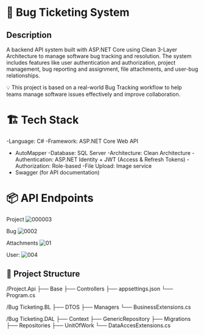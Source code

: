 # **🐞 Bug Ticketing System**
## **Description**
A backend API system built with ASP.NET Core using Clean 3-Layer Architecture to manage software bug tracking and resolution.
The system includes features like user authentication and authorization, project management, bug reporting and assignment, file attachments, and user-bug relationships.

💡 This project is based on a real-world Bug Tracking workflow to help teams manage software issues effectively and improve collaboration.



# 🏗️ Tech Stack
-Language: C#
-Framework: ASP.NET Core Web API
- AutoMapper
-Database: SQL Server
-Architecture: Clean Architecture
-Authentication: ASP.NET Identity + JWT (Access & Refresh Tokens)
-Authorization: Role-based
-File Upload: Image service
- Swagger (for API documentation)

# **📦 API Endpoints**
   Project
  ![000003](https://github.com/user-attachments/assets/a4018e00-71cf-41b6-8cc1-39d45a67e28d)
  
  Bug
  ![0002](https://github.com/user-attachments/assets/3aa6c177-dd60-4224-8948-1928b2695327)

  Attachments
  ![01](https://github.com/user-attachments/assets/46f971bd-2ff2-4e92-9cfb-e053cbd6cd12)

  User:
  ![004](https://github.com/user-attachments/assets/2a0f9581-90a7-4202-b619-3f72c17a80d3)

## 📂 Project Structure

/Project.Api
    ├── Base
    ├── Controllers
    ├── appsettings.json
    └── Program.cs

/Bug Ticketing.BL
    ├── DTOS
    ├── Managers
    └── BusinessExtensions.cs

/Bug Ticketing.DAL
    ├── Context
    ├── GenericRepository
    ├── Migrations
    ├── Repositories
    ├──  UnitOfWork
    └── DataAccesExtensions.cs


